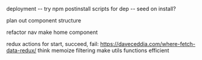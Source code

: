 deployment
-- try npm postinstall scripts for dep
-- seed on install?

plan out component structure

refactor nav
make home component

redux actions for start, succeed, fail: https://daveceddia.com/where-fetch-data-redux/
think memoize filtering
make utils functions efficient
